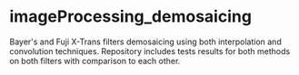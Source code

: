 # imageProcessing_demosaicing
Bayer's and Fuji X-Trans filters demosaicing using both interpolation and convolution techniques. Repository includes tests results for both methods on both filters with comparison to each other.
